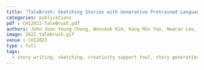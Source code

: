 ```yaml
---
title: "TaleBrush: Sketching Stories with Generative Pretrained Language Models (Conditionally accepted with minor revision)"
categories: publications
pdf : CHI2022-TaleBrush.pdf
authors: John Joon Young Chung, Wooseok Kim, Kang Min Yoo, Hwaran Lee, Eytan Adar, Minsuk Chang
image: 2022_talebrush.gif
venue : CHI2022
type : full
tags:
  - story writing, sketching, creativity support tool, story generation, controlled generation
---
```

